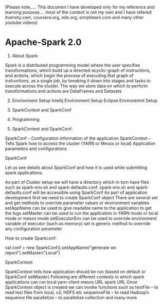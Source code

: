 (Please note,.... This documen I have developed only for my reference and learning purpose.... 
most of the content is not my own  and I have refered itversity.com, coursera.org, edx.org, simplilearn.com and many other youtube videos)

# Apache-Spark 2.0
1. About Spark:

Spark is a distributed programming model where the user specifies transformations, which build up a directed-acyclic-graph of instructions, and actions, which begin the process of executing that graph of instructions, as a single job, by breaking it down into stages and tasks to execute across the cluster. 
The way we store data on which to perform transformations and actions are DataFrames and Datasets


2. Environment Setup
    Intellij Environment Setup
    Eclipse Environemnt Setup
3. SparkContext and SparkConf
4. Programming




3. SparkContext and SparkConf:

SparkConf – Configuration information of the application
SparkContext – Tells Spark how to access the cluster (YARN or Mesos or local) Application parameters and configurations

SparkConf

Let us see details about SparkConf and how it is used while submitting spark applications.

As part of Cluster setup we will have a directory which in turn have files such as spark-env.sh and spark-defaults.conf.
spark-env.sh and spark-defaults.conf will be accessible using SparkConf
As part of application development first we need to create SparkConf object
There are several set and get methods to override parameter values or environment variables
setAppName can be used to give readable name to the application to get the logs
setMaster can be used to run the application in YARN mode or local mode or mesos mode
setExecutorEnv can be used to override environment variable of executor (such as memory)
set is generic method to override any configuration parameter

How to create Sparkconf:

val conf = new SparkConf().setAppName("generate wc report").setMaster("Local")

SparkContext

SparkContext tells how application should be run (based on default or SparkConf setMaster)
Following are different contexts in which spark applications can run
local
yarn-client
mesos URL
spark URL
Once SparkContext object is created we can invoke functions such as
textFile – to read text files from local, s3, HDFS etc
sequenceFile – to read Hadoop’s sequence file
parallelize – to parallelize collection 
and many more




